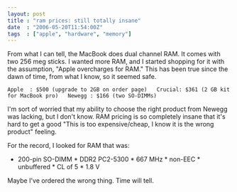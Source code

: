 ```yaml
---
layout: post
title : "ram prices: still totally insane"
date  : "2006-05-20T11:54:00Z"
tags  : ["apple", "hardware", "memory"]
---
```

From what I can tell, the MacBook does dual channel RAM. It comes with two 256 meg sticks. I wanted more RAM, and I started shopping for it with the assumption, "Apple overcharges for RAM." This has been true since the dawn of time, from what I know, so it seemed safe.

    Apple  : $500 (upgrade to 2GB on order page)   Crucial: $361 (2 GB kit for MacBook pro)   Newegg : $166 (two SO-DIMMs)

I'm sort of worried that my ability to choose the right product from Newegg was lacking, but I don't know. RAM pricing is so completely insane that it's hard to get a good "This is too expensive/cheap, I know it is the wrong product" feeling.

For the record, I looked for RAM that was:

* 200-pin SO-DIMM * DDR2 PC2-5300 * 667 MHz * non-EEC * unbuffered * CL of 5 * 1.8 V

Maybe I've ordered the wrong thing.  Time will tell. 
